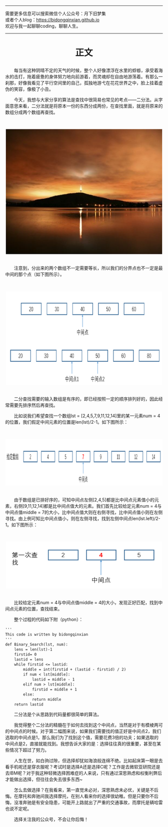 ***
需要更多信息可以搜索微信个人公众号：月下旧梦集 <br/>
或者个人blog：https://bidongqinxian.github.io <br/>
欢迎与我一起聊聊coding，聊聊人生。
***

# <p align="center">正文</p>

&emsp;&emsp;每当有这种阴晴不定的天气的时候，整个人好像漂浮在水里的蜉蝣，承受着海水的击打，拖着疲惫的身体努力地向前游着，而灵魂却在自由地游荡着。有那么一刹那，好像我看见了平行空间里的自己，孤独地游弋在花花世界之中，脸上挂着虚伪的笑容，像极了小丑。

&emsp;&emsp;今天，我想与大家分享的算法是查找中很简易也常见的考点——二分法。从字面意思来看，二分法就是将原本一份的东西分成两份，在查找里面，就是将原来的数组分成两个数组再查找。

&nbsp;<div align=center><img width = '500' height ='400' src =../../data/algorithm/session2/timgv.jpg/></div>

<br/>&emsp;&emsp;注意到，分出来的两个数组不一定需要等长，所以我们的分界点也不一定是最中间的那个点（如下图所示）。

&nbsp;<div align=center><img width = '500' height ='300' src =../../data/algorithm/session2/erfen1.png/></div>

<br/>&emsp;&emsp;二分查找需要的输入数组是有序的，即已经按照一定的顺序排列好的，因此经常需要先排序然后再查找。

&emsp;&emsp;比如说我们希望查找一个数组lst = [2,4,5,7,9,11,12,14]里的某一元素num = 4的位置，我们假定中间元素的位置是len(lst)/2-1。如下图所示：

&nbsp;<div align=center><img width = '700' height ='150' src =../../data/algorithm/session2/二分1.png/></div>

<br/>&emsp;&emsp;由于数组是已排好序的，可知中间点左侧[2,4,5]都是比中间点元素值小的元素，右侧[9,11,12,14]都是比中间点值大的元素。我们首先比较给定元素num = 4与中间点值middle = 7的大小，比中间点值大则在右侧寻找，比中间点值小则在左侧寻找。由上例可知比中间点值小，则在左侧寻找，找到左侧中间点len(lst.left)/2-1。如下图所示：

&nbsp;<div align=center><img width = '500' height ='150' src =../../data/algorithm/session2/二分2.png/></div>

<br/>&emsp;&emsp;比较给定元素num = 4与中间点值middle = 4的大小，发现正好匹配，找到中间点元素的位置，查找结束。

&emsp;&emsp;整个过程的代码如下附（python）：

```
'''
This code is written by bidongqinxian
'''
def Binary_Search(lst, num):
    lens = len(lst)-1
    firstid= 0
    lastid = lens
    while firstid <= lastid:
        middle = int(firstid + (lastid - firstid) / 2)
        if num < lst[middle]:
            lastid = middle - 1
        elif num > lst[middle]:
            firstid = middle + 1
        else:
            return middle
    return lastid
```

&emsp;&emsp;二分法是个从思路到代码量都很简单的算法。

&emsp;&emsp;我觉得整个二分法的精髓在于如何去找到这个中间点，当然是对于有模棱两可的中间点的时候。对于第二幅图来说，如果我们需要找的值正好是中间点2，我们选取的中间点是1，那么我们为了找到这个值，需要花费3倍的功夫；如果选取的中间点是2，直接就能找到。我想告诉大家的是：选择往往真的很重要，甚至在某些情况下超过了努力。

&emsp;&emsp;人生在世，如白驹过隙，但选择却犹如海浪般连绵不绝。比如起床第一眼是去看手机呢还是穿衣服呢？考试时是选择A还是选择C呢？工作是去微软亚研院还是去IBM呢？对于我这种轻微选择困难症的人来说，只有通过深思熟虑和权衡利弊后才能做出选择，但往往会失去很多东西~

&emsp;&emsp;怎么去做选择？在我看来，第一直觉未必对，深思熟虑未必优，关键是不后悔。在摩托和奔驰间我选择摩托，在别人看来你的选择很幼稚。但是只要你不后悔，没准奔驰是有安全隐患，可能开上路就出了严重的交通事故，而摩托是辆哈雷也说不定呢。

&emsp;&emsp;选择关注我的公众号，不会让你后悔！